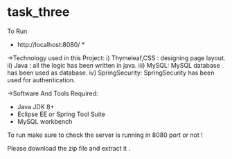 # task_three
To Run

* http://localhost:8080/ *

->Technology used in this Project: 
i) Thymeleaf,CSS : designing page layout. 
ii) Java : all the logic has been written in java. 
iii) MySQL: MySQL database has been used as database.
iv) SpringSecurity: SpringSecurity has been used for authentication.

->Software And Tools Required:
- Java JDK 8+ 
- Eclipse EE or Spring Tool Suite
- MySQL workbench 

To run make sure to check the server is running in 8080 port or not !

Please download the zip file and extract it .
